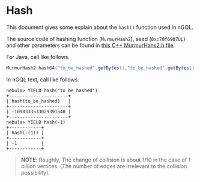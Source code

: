 # Hash

This document gives some explain about the `hash()` function used in nGQL.

The source code of hashing function (`MurmurHash2`), seed (`0xc70f6907UL`) and other parameters can be found in [this C++ MurmurHahs2.h file](https://github.com/vesoft-inc/nebula-common/blob/master/src/common/base/MurmurHash2.h).

For Java, call like follows.

```Java
MurmurHash2.hash64("to_be_hashed".getBytes(),"to_be_hashed".getBytes().length, 0xc70f6907)
```

In nGQL text, call like follows.

```ngql
nebula> YIELD hash("to_be_hashed")
+----------------------+
| hash(to_be_hashed)   |
+----------------------+
| -1098333533029391540 |
+----------------------+
nebula> YIELD hash(-1)
+------------+
| hash(-(1)) |
+------------+
| -1         |
+------------+
```

> **NOTE**: Roughly, The change of collision is about 1/10 in the case of 1 billion vertices. (The number of edges are irrelevant to the collision possibility).
